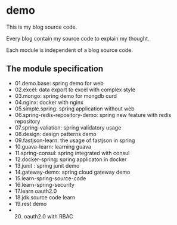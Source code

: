 # demo

This is my blog source code.

Every blog contain my source code to explain my thought.

Each module is independent of a blog source code.

## The module specification

- 01.demo.base: spring demo for web
- 02.excel: data export to excel with complex style
- 03.mongo: spring demo for mongdb curd
- 04.nginx: docker with nginx
- 05.simple.spring: spring application without web
- 06.spring-redis-repository-demo: spring new feature with redis repository
- 07.spring-valiation: spring validatory usage
- 08.design:  design patterns demo
- 09.fastjson-learn: the usage of fastjson in spring
- 10.guava-learn: learning guava
- 11.spring-consul: spring integrated with consul
- 12.docker-spring: spring applicaton in docker
- 13.junit : spring junit demo
- 14.gateway-demo: spring cloud gateway demo
- 15.learn-spring-source-code
- 16.learn-spring-security
- 17.learn oauth2.0
- 18.jdk source code learn
- 19.rest demo
- 20. oauth2.0 with RBAC
